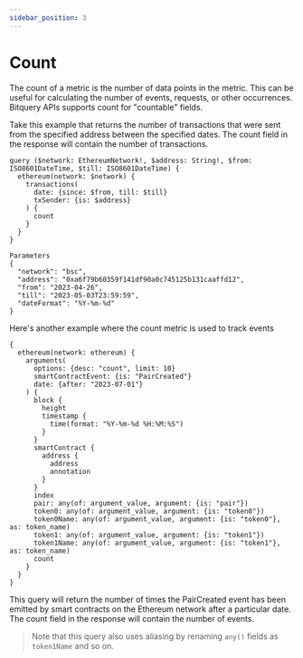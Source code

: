 ```yaml
---
sidebar_position: 3
---
```


# Count


The count of a metric is the number of data points in the metric. This can be useful for calculating the number of events, requests, or other occurrences. Bitquery APIs supports count for "countable" fields.

Take this example that returns the number of transactions that were sent from the specified address between the specified dates. The count field in the response will contain the number of transactions.

```
query ($network: EthereumNetwork!, $address: String!, $from: ISO8601DateTime, $till: ISO8601DateTime) {
  ethereum(network: $network) {
    transactions(
      date: {since: $from, till: $till}
      txSender: {is: $address}
    ) {
      count
    }
  }
}

Parameters
{
  "network": "bsc",
  "address": "0xa6f79b60359f141df90a0c745125b131caaffd12",
  "from": "2023-04-26",
  "till": "2023-05-03T23:59:59",
  "dateFormat": "%Y-%m-%d"
}
```

Here's another example where the count metric is used to track events

```
{
  ethereum(network: ethereum) {
    arguments(
      options: {desc: "count", limit: 10}
      smartContractEvent: {is: "PairCreated"}
      date: {after: "2023-07-01"}
    ) {
      block {
        height
        timestamp {
          time(format: "%Y-%m-%d %H:%M:%S")
        }
      }
      smartContract {
        address {
          address
          annotation
        }
      }
      index
      pair: any(of: argument_value, argument: {is: "pair"})
      token0: any(of: argument_value, argument: {is: "token0"})
      token0Name: any(of: argument_value, argument: {is: "token0"}, as: token_name)
      token1: any(of: argument_value, argument: {is: "token1"})
      token1Name: any(of: argument_value, argument: {is: "token1"}, as: token_name)
      count
    }
  }
}
```
This query will return the number of times the PairCreated event has been emitted by smart contracts on the Ethereum network after a particular date. The count field in the response will contain the number of events.


> Note that this query also uses aliasing by renaming  `any()` fields as `token1Name` and so on. 
